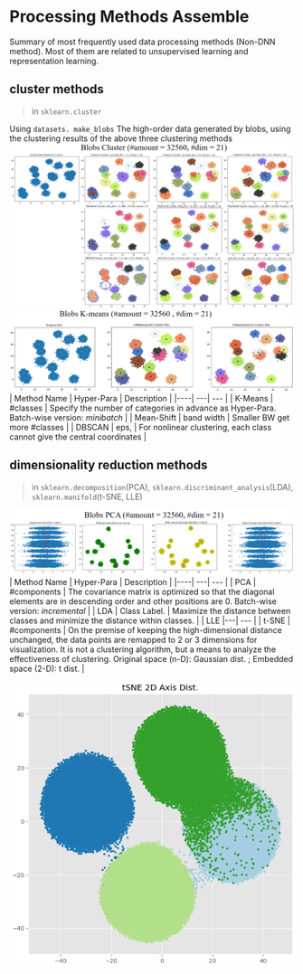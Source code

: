 # Processing Methods Assemble
Summary of most frequently used data processing methods (Non-DNN method). Most of them are related to unsupervised learning and representation learning. 


## cluster methods
> in `sklearn.cluster`

Using `datasets. make_blobs` The high-order data generated by blobs, using the clustering results of the above three clustering methods
![image](assets/cluster_001.png)
![image](assets/cluster_002.png)
| Method Name | Hyper-Para | Description |
|----| ---| --- |
| K-Means | #classes   | Specify the number of categories in advance as Hyper-Para. Batch-wise version: *minibatch* |
| Mean-Shift | band width | Smaller BW get more #classes | 
| DBSCAN | eps, | For nonlinear clustering, each class cannot give the central coordinates |

## dimensionality reduction methods

>in `sklearn.decomposition`(PCA), `sklearn.discriminant_analysis`(LDA), `sklearn.manifold`(t-SNE, LLE)

![image](assets/dcps_001.png)
| Method Name | Hyper-Para | Description |
|----| ---| --- |
| PCA |  #components   | The covariance matrix is optimized so that the diagonal elements are in descending order and other positions are 0. Batch-wise version: *incremental* | 
| LDA |   Class Label. | Maximize the distance between classes and minimize the distance within classes. | 
| LLE |---| --- |
| t-SNE | #components | On the premise of keeping the high-dimensional distance unchanged, the data points are remapped to 2 or 3 dimensions for visualization. It is not a clustering algorithm, but a means to analyze the effectiveness of clustering. Original space (n-D): Gaussian dist. ; Embedded space (2-D): t dist. | 

![image](assets/tSNE_001.png)
